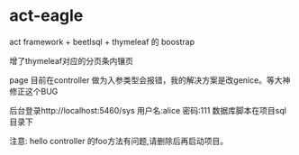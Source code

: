 # act-eagle
act framework + beetlsql + thymeleaf 的 boostrap

增了thymeleaf对应的分页条内镶页

page<T> 目前在controller 做为入参类型会报错，我的解决方案是改genice。等大神修正这个BUG

后台登录http://localhost:5460/sys
用户名:alice
密码:111
数据库脚本在项目sql目录下

注意: hello controller 的foo方法有问题,请删除后再启动项目。

  
